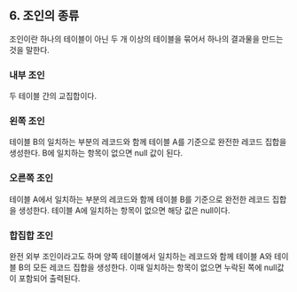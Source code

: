 ## 6. 조인의 종류

조인이란 하나의 테이블이 아닌 두 개 이상의 테이블을 묶어서 하나의 결과물을 만드는 것을 말한다.

### 내부 조인

두 테이블 간의 교집합이다.

### 왼쪽 조인

테이블 B의 일치하는 부분의 레코드와 함께 테이블 A를 기준으로 완전한 레코드 집합을 생성한다. B에 일치하는 항목이 없으면 null 값이 된다.

### 오른쪽 조인

테이블 A에서 일치하는 부분의 레코드와 함께 테이블 B를 기준으로 완전한 레코드 집합을 생성한다. 테이블 A에 일치하는 항목이 없으면 해당 값은 null이다.

### 합집합 조인

완전 외부 조인이라고도 하며 양쪽 테이블에서 일치하는 레코드와 함께 테이블 A와 테이블 B의 모든 레코드 집합을 생성한다. 이때 일치하는 항목이 없으면 누락된 쪽에 null값이 포함되어 출력된다.
